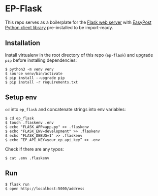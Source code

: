 # EP-Flask
This repo serves as a boilerplate for the [Flask web server](http://flask.pocoo.org/) with [EasyPost Python client library](https://github.com/EasyPost/easypost-python) pre-installed to be import-ready.


Installation
---------------
Install virtualenv in the root directory of this repo (`ep-flask`) and upgrade `pip` before installing dependencies:
```
$ python3 -m venv venv
$ source venv/bin/activate
$ pip install --upgrade pip
$ pip install -r requirements.txt
```


Setup env
------------
`cd` into `ep_flask` and concatenate strings into env variables:
```
$ cd ep_flask
$ touch .flaskenv .env
$ echo "FLASK_APP=app.py" >> .flaskenv
$ echo "FLASK_ENV=development" >> .flaskenv
$ echo "FLASK_DEBUG=1" >> .flaskenv
$ echo “EP_API_KEY=your_ep_api_key” >> .env
```
Check if there are any typos:
```
$ cat .env .flaskenv 
```


Run 
------
```
$ flask run
$ open http://localhost:5000/address
```
